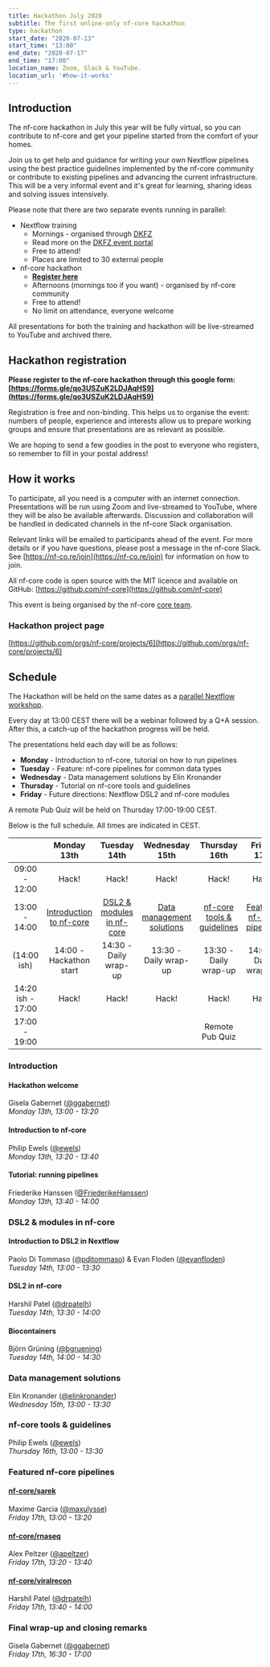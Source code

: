 ```yaml
---
title: Hackathon July 2020
subtitle: The first online-only nf-core hackathon
type: hackathon
start_date: "2020-07-13"
start_time: "13:00"
end_date: "2020-07-17"
end_time: "17:00"
location_name: Zoom, Slack & YouTube.
location_url: '#how-it-works'
---
```


## Introduction

The nf-core hackathon in July this year will be fully virtual, so you
can contribute to nf-core and get your pipeline started
from the comfort of your homes.

Join us to get help and guidance for writing your own Nextflow pipelines
using the best practice guidelines implemented by the nf-core community
or contribute to existing pipelines and advancing the current infrastructure.
This will be a very informal event and it's great for learning,
sharing ideas and solving issues intensively.

Please note that there are two separate events running in parallel:

* Nextflow training
  * Mornings - organised through [DKFZ](https://dkfz.de)
  * Read more on the [DKFZ event portal](https://indico.dkfz.de/event/225/)
  * Free to attend!
  * Places are limited to 30 external people
* nf-core hackathon
  * [**Register here**](https://forms.gle/qo3USZuK2LDJAqHS9)
  * Afternoons (mornings too if you want) - organised by nf-core community
  * Free to attend!
  * No limit on attendance, everyone welcome

All presentations for both the training and hackathon will be live-streamed
to YouTube and archived there.

## Hackathon registration

**Please register to the nf-core hackathon through this google form:
[https://forms.gle/qo3USZuK2LDJAqHS9](https://forms.gle/qo3USZuK2LDJAqHS9)**

Registration is free and non-binding. This helps us to organise the event:
numbers of people, experience and interests allow us to prepare working groups
and ensure that presentations are as relevant as possible.

We are hoping to send a few goodies in the post to everyone who registers,
so remember to fill in your postal address!

## How it works

To participate, all you need is a computer with an internet connection.
Presentations will be run using Zoom and live-streamed to YouTube,
where they will be also be available afterwards. Discussion and collaboration
will be handled in dedicated channels in the nf-core Slack organisation.

Relevant links will be emailed to participants ahead of the event. For more
details or if you have questions, please post a message in the nf-core Slack.
See [https://nf-co.re/join](https://nf-co.re/join) for information on how to join.

All nf-core code is open source with the MIT licence and available on
GitHub: [https://github.com/nf-core](https://github.com/nf-core)

This event is being organised by the nf-core [core team](https://nf-co.re/about).

### Hackathon project page

[https://github.com/orgs/nf-core/projects/6](https://github.com/orgs/nf-core/projects/6)

## Schedule

The Hackathon will be held on the same dates as a
[parallel Nextflow workshop](https://indico.dkfz.de/event/225/timetable/#all.detailed).

Every day at 13:00 CEST there will be a webinar followed by a Q+A session.
After this, a catch-up of the hackathon progress will be held.

The presentations held each day will be as follows:

* **Monday** - Introduction to nf-core, tutorial on how to run pipelines
* **Tuesday** - Feature: nf-core pipelines for common data types
* **Wednesday** - Data management solutions by Elin Kronander
* **Thursday** - Tutorial on nf-core tools and guidelines
* **Friday** - Future directions: Nextflow DSL2 and nf-core modules

A remote Pub Quiz  will be held on Thursday 17:00-19:00 CEST.

Below is the full schedule. All times are indicated in CEST.

|                   |       Monday 13th       |        Tuesday 14th        |      Wednesday 15th       |       Thursday 16th        |                   Friday 17th                    |
|:-----------------:|:-----------------------:|:--------------------------:|:-------------------------:|:--------------------------:|:------------------------------------------------:|
|  09:00 - 12:00    |         Hack!           |            Hack!           |           Hack!           |            Hack!           |                       Hack!                      |
|  13:00 - 14:00    | [Introduction to nf-core](#introduction) | [DSL2 & modules in nf-core](#dsl2-modules-in-nf-core) | [Data management solutions](#data-management-solutions) | [nf-core tools & guidelines](#nf-core-tools-guidelines) | [Featured nf-core pipelines](#featured-nf-core-pipelines) |
|  (14:00 ish)      | 14:00 - Hackathon start | 14:30 - Daily wrap-up      | 13:30 - Daily wrap-up     | 13:30 - Daily wrap-up      |         14:00 - Daily wrap-up                    |
| 14:20 ish - 17:00 |          Hack!          |            Hack!           |           Hack!           |            Hack!           |                       Hack!                      |
|  17:00 - 19:00    |                         |                            |                           |       Remote Pub Quiz      |                                                  |



### Introduction

#### Hackathon welcome

Gisela Gabernet ([@ggabernet](https://github.com/ggabernet))<br>
_Monday 13th, 13:00 - 13:20_

#### Introduction to nf-core

Philip Ewels ([@ewels](https://github.com/ewels))<br>
_Monday 13th, 13:20 - 13:40_

#### Tutorial: running pipelines

Friederike Hanssen ([@FriederikeHanssen](https://github.com/FriederikeHanssen))<br>
_Monday 13th, 13:40 - 14:00_

### DSL2 & modules in nf-core

#### Introduction to DSL2 in Nextflow

Paolo Di Tommaso ([@pditommaso](https://github.com/pditommaso)) & Evan Floden ([@evanfloden](https://github.com/evanfloden))<br>
_Tuesday 14th, 13:00 - 13:30_

#### DSL2 in nf-core

Harshil Patel ([@drpatelh](https://github.com/drpatelh))<br>
_Tuesday 14th, 13:30 - 14:00_

#### Biocontainers

Björn Grüning ([@bgruening](https://github.com/bgruening))<br>
_Tuesday 14th, 14:00 - 14:30_

### Data management solutions

Elin Kronander ([@elinkronander](https://github.com/elinkronander))<br>
_Wednesday 15th, 13:00 - 13:30_

### nf-core tools & guidelines

Philip Ewels ([@ewels](https://github.com/ewels))<br>
_Thursday 16th, 13:00 - 13:30_

### Featured nf-core pipelines

#### [nf-core/sarek](/sarek)

Maxime Garcia ([@maxulysse](https://github.com/maxulysse))<br>
_Friday 17th, 13:00 - 13:20_

#### [nf-core/rnaseq](/rnaseq)

Alex Peltzer ([@apeltzer](https://github.com/apeltzer))<br>
_Friday 17th, 13:20 - 13:40_

#### [nf-core/viralrecon](/viralrecon)

Harshil Patel ([@drpatelh](https://github.com/drpatelh))<br>
_Friday 17th, 13:40 - 14:00_


### Final wrap-up and closing remarks

Gisela Gabernet ([@ggabernet](https://github.com/ggabernet))<br>
_Friday 17th, 16:30 - 17:00_
